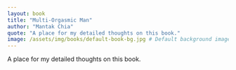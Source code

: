 ```yaml
---
layout: book
title: "Multi-Orgasmic Man"
author: "Mantak Chia"
quote: "A place for my detailed thoughts on this book."
image: /assets/img/books/default-book-bg.jpg # Default background image
---
```


A place for my detailed thoughts on this book.
